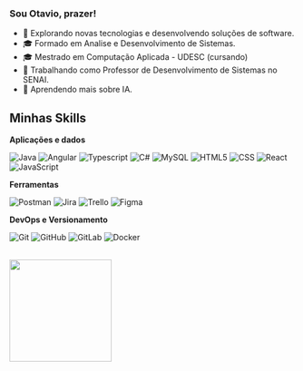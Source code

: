 ### Sou Otavio, prazer!

- 🤔 Explorando novas tecnologias e desenvolvendo soluções de software.
- 🎓 Formado em Analise e Desenvolvimento de Sistemas.
- 🎓 Mestrado em Computação Aplicada - UDESC (cursando)
- 💼 Trabalhando como Professor de Desenvolvimento de Sistemas no SENAI.
- 🌱 Aprendendo mais sobre IA.

## Minhas Skills

**Aplicações e dados**

![Java](https://img.shields.io/badge/-Java-333333?style=flat&logo=java)
![Angular](https://img.shields.io/badge/-Angular-333333?style=flat&logo=angular)
![Typescript](https://img.shields.io/badge/-Typescript-333333?style=flat&logo=typescript)
![C#](https://img.shields.io/badge/-CSharp-333333?style=flat&logo=c#)
![MySQL](https://img.shields.io/badge/-MySQL-333333?style=flat&logo=mysql)
![HTML5](https://img.shields.io/badge/-HTML5-333333?style=flat&logo=HTML5)
![CSS](https://img.shields.io/badge/-CSS-333333?style=flat&logo=CSS3&logoColor=1572B6)
![React](https://img.shields.io/badge/-React-333333?style=flat&logo=react)
![JavaScript](https://img.shields.io/badge/-JavaScript-333333?style=flat&logo=javascript)


**Ferramentas**

![Postman](https://img.shields.io/badge/-Postman-333333?style=flat&logo=postman)
![Jira](https://img.shields.io/badge/-Jira-333333?style=flat&logo=jira&logoColor=007ACC)
![Trello](https://img.shields.io/badge/-Trello-333333?style=flat&logo=trello&logoColor=007ACC)
![Figma](https://img.shields.io/badge/-Figma-333333?style=flat&logo=figma&logoColor=007ACC)


**DevOps e Versionamento**

![Git](https://img.shields.io/badge/-Git-333333?style=flat&logo=git)
![GitHub](https://img.shields.io/badge/-GitHub-333333?style=flat&logo=github)
![GitLab](https://img.shields.io/badge/-Gitlab-333333?style=flat&logo=gitlab)
![Docker](https://img.shields.io/badge/-Docker-333333?style=flat&logo=docker)



<br/>

<a href="https://github.com/otavionvs" title="Perfil do Otavio">
  <img height="180em" src="https://github-readme-stats.vercel.app/api?username=otavionvs&theme=dracula&show_icons=true" />
</a>

